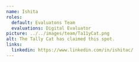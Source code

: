 ```yaml
---
name: Ishita
roles:
  default: Evaluatons Team
  evaluations: Digital Evaluator
picture: ../../images/team/Ta11yCat.png
alt: The Tally Cat has claimed this spot.
links:
  linkedin: https://www.linkedin.com/in/ishitac/
---
```

